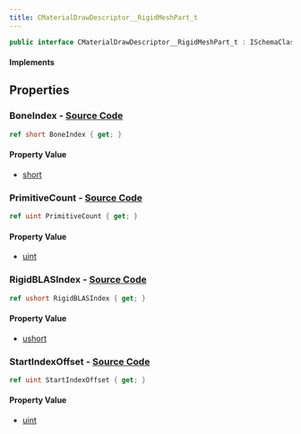 ```yaml
---
title: CMaterialDrawDescriptor__RigidMeshPart_t
---
```


```csharp
public interface CMaterialDrawDescriptor__RigidMeshPart_t : ISchemaClass<CMaterialDrawDescriptor__RigidMeshPart_t>, ISchemaField, ISchemaClass, INativeHandle
```

#### Implements

## Properties

### **BoneIndex** - [Source Code](https://github.com/swiftly-solution/swiftlys2/blob/main/managed/src/SwiftlyS2.Generated/Schemas/Interfaces/CMaterialDrawDescriptor__RigidMeshPart_t.cs#L18)

```csharp
ref short BoneIndex { get; }
```

#### Property Value

- [short](https://learn.microsoft.com/dotnet/api/system.int16)

### **PrimitiveCount** - [Source Code](https://github.com/swiftly-solution/swiftlys2/blob/main/managed/src/SwiftlyS2.Generated/Schemas/Interfaces/CMaterialDrawDescriptor__RigidMeshPart_t.cs#L22)

```csharp
ref uint PrimitiveCount { get; }
```

#### Property Value

- [uint](https://learn.microsoft.com/dotnet/api/system.uint32)

### **RigidBLASIndex** - [Source Code](https://github.com/swiftly-solution/swiftlys2/blob/main/managed/src/SwiftlyS2.Generated/Schemas/Interfaces/CMaterialDrawDescriptor__RigidMeshPart_t.cs#L16)

```csharp
ref ushort RigidBLASIndex { get; }
```

#### Property Value

- [ushort](https://learn.microsoft.com/dotnet/api/system.uint16)

### **StartIndexOffset** - [Source Code](https://github.com/swiftly-solution/swiftlys2/blob/main/managed/src/SwiftlyS2.Generated/Schemas/Interfaces/CMaterialDrawDescriptor__RigidMeshPart_t.cs#L20)

```csharp
ref uint StartIndexOffset { get; }
```

#### Property Value

- [uint](https://learn.microsoft.com/dotnet/api/system.uint32)

